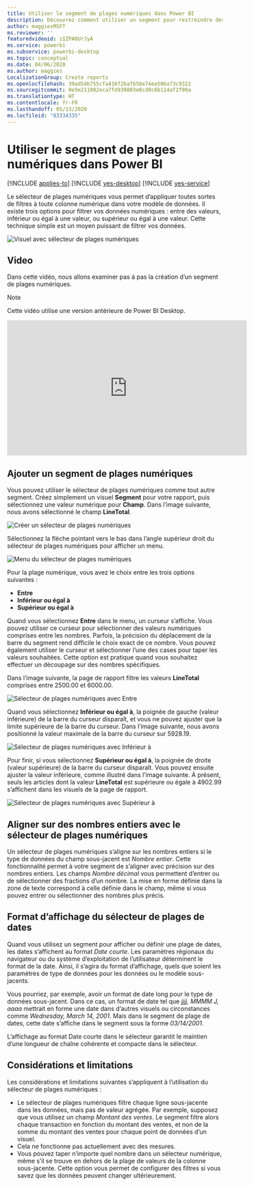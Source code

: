 ```yaml
---
title: Utiliser le segment de plages numériques dans Power BI
description: Découvrez comment utiliser un segment pour restreindre des plages numériques dans Power BI.
author: maggiesMSFT
ms.reviewer: ''
featuredvideoid: zIZPA0UrJyA
ms.service: powerbi
ms.subservice: powerbi-desktop
ms.topic: conceptual
ms.date: 04/06/2020
ms.author: maggies
LocalizationGroup: Create reports
ms.openlocfilehash: 39ad54b755cfa416f2baf658e74ee506a73c9322
ms.sourcegitcommit: 0e9e211082eca7fd939803e0cd9c6b114af2f90a
ms.translationtype: HT
ms.contentlocale: fr-FR
ms.lasthandoff: 05/13/2020
ms.locfileid: "83334335"
---
```

# <a name="use-the-numeric-range-slicer-in-power-bi"></a>Utiliser le segment de plages numériques dans Power BI

[!INCLUDE [applies-to](../includes/applies-to.md)] [!INCLUDE [yes-desktop](../includes/yes-desktop.md)] [!INCLUDE [yes-service](../includes/yes-service.md)]

Le sélecteur de plages numériques vous permet d’appliquer toutes sortes de filtres à toute colonne numérique dans votre modèle de données. Il existe trois options pour filtrer vos données numériques : entre des valeurs, inférieur ou égal à une valeur, ou supérieur ou égal à une valeur. Cette technique simple est un moyen puissant de filtrer vos données.

![Visuel avec sélecteur de plages numériques](media/desktop-slicer-numeric-range/desktop-slicer-numeric-range-0.png)

## <a name="video"></a>Video

Dans cette vidéo, nous allons examiner pas à pas la création d’un segment de plages numériques.

> [!NOTE]
> Cette vidéo utilise une version antérieure de Power BI Desktop.

<iframe width="560" height="315" src="https://www.youtube.com/embed/zIZPA0UrJyA" frameborder="0" allowfullscreen></iframe> 


## <a name="add-a-numeric-range-slicer"></a>Ajouter un segment de plages numériques

Vous pouvez utiliser le sélecteur de plages numériques comme tout autre segment. Créez simplement un visuel **Segment** pour votre rapport, puis sélectionnez une valeur numérique pour **Champ**. Dans l’image suivante, nous avons sélectionné le champ **LineTotal**.

![Créer un sélecteur de plages numériques](media/desktop-slicer-numeric-range/desktop-slicer-numeric-range-1-create.png)

Sélectionnez la flèche pointant vers le bas dans l’angle supérieur droit du sélecteur de plages numériques pour afficher un menu.

![Menu du sélecteur de plages numériques](media/desktop-slicer-numeric-range/desktop-slicer-numeric-range-2-between.png)

Pour la plage numérique, vous avez le choix entre les trois options suivantes :

* **Entre**
* **Inférieur ou égal à**
* **Supérieur ou égal à**

Quand vous sélectionnez **Entre** dans le menu, un curseur s’affiche. Vous pouvez utiliser ce curseur pour sélectionner des valeurs numériques comprises entre les nombres. Parfois, la précision du déplacement de la barre du segment rend difficile le choix exact de ce nombre. Vous pouvez également utiliser le curseur et sélectionner l’une des cases pour taper les valeurs souhaitées. Cette option est pratique quand vous souhaitez effectuer un découpage sur des nombres spécifiques.

Dans l’image suivante, la page de rapport filtre les valeurs **LineTotal** comprises entre 2500.00 et 6000.00.

![Sélecteur de plages numériques avec Entre](media/desktop-slicer-numeric-range/desktop-slicer-numeric-range-3-between-range.png)

Quand vous sélectionnez **Inférieur ou égal à**, la poignée de gauche (valeur inférieure) de la barre du curseur disparaît, et vous ne pouvez ajuster que la limite supérieure de la barre du curseur. Dans l’image suivante, nous avons positionné la valeur maximale de la barre du curseur sur 5928.19.

![Sélecteur de plages numériques avec Inférieur à](media/desktop-slicer-numeric-range/desktop-slicer-numeric-range-4-less-than.png)

Pour finir, si vous sélectionnez **Supérieur ou égal à**, la poignée de droite (valeur supérieure) de la barre du curseur disparaît. Vous pouvez ensuite ajuster la valeur inférieure, comme illustré dans l’image suivante. À présent, seuls les articles dont la valeur **LineTotal** est supérieure ou égale à 4902.99 s’affichent dans les visuels de la page de rapport.

![Sélecteur de plages numériques avec Supérieur à](media/desktop-slicer-numeric-range/desktop-slicer-numeric-range-5-greater-than.png)

## <a name="snap-to-whole-numbers-with-the-numeric-range-slicer"></a>Aligner sur des nombres entiers avec le sélecteur de plages numériques

Un sélecteur de plages numériques s’aligne sur les nombres entiers si le type de données du champ sous-jacent est *Nombre entier*. Cette fonctionnalité permet à votre segment de s’aligner avec précision sur des nombres entiers. Les champs *Nombre décimal* vous permettent d’entrer ou de sélectionner des fractions d’un nombre. La mise en forme définie dans la zone de texte correspond à celle définie dans le champ, même si vous pouvez entrer ou sélectionner des nombres plus précis.

## <a name="display-formatting-with-the-date-range-slicer"></a>Format d’affichage du sélecteur de plages de dates

Quand vous utilisez un segment pour afficher ou définir une plage de dates, les dates s’affichent au format *Date courte*. Les paramètres régionaux du navigateur ou du système d’exploitation de l’utilisateur déterminent le format de la date. Ainsi, il s’agira du format d’affichage, quels que soient les paramètres de type de données pour les données ou le modèle sous-jacents.

Vous pourriez, par exemple, avoir un format de date long pour le type de données sous-jacent. Dans ce cas, un format de date tel que *jjjj, MMMM J, aaaa* mettrait en forme une date dans d’autres visuels ou circonstances comme *Wednesday, March 14, 2001*. Mais dans le segment de plage de dates, cette date s’affiche dans le segment sous la forme *03/14/2001*.

L’affichage au format Date courte dans le sélecteur garantit le maintien d’une longueur de chaîne cohérente et compacte dans le sélecteur.

## <a name="limitations-and-considerations"></a>Considérations et limitations

Les considérations et limitations suivantes s’appliquent à l’utilisation du sélecteur de plages numériques :

* Le sélecteur de plages numériques filtre chaque ligne sous-jacente dans les données, mais pas de valeur agrégée. Par exemple, supposez que vous utilisez un champ *Montant des ventes*. Le segment filtre alors chaque transaction en fonction du montant des ventes, et non de la somme du montant des ventes pour chaque point de données d’un visuel.
* Cela ne fonctionne pas actuellement avec des mesures.
* Vous pouvez taper n’importe quel nombre dans un sélecteur numérique, même s’il se trouve en dehors de la plage de valeurs de la colonne sous-jacente. Cette option vous permet de configurer des filtres si vous savez que les données peuvent changer ultérieurement.
